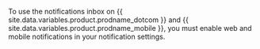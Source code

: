 To use the notifications inbox on {{ site.data.variables.product.prodname_dotcom }} and {{ site.data.variables.product.prodname_mobile }}, you must enable web and mobile notifications in your notification settings.
